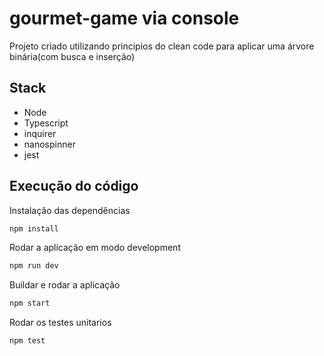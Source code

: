 # gourmet-game via console
Projeto criado utilizando principios do clean code para aplicar uma árvore binária(com busca e inserção)

## Stack
- Node
- Typescript
- inquirer
- nanospinner
- jest

## Execução do código

Instalação das dependências

```bash
npm install
```

Rodar a aplicação em modo development

```bash
npm run dev
```

Buildar e rodar a aplicação
```bash
npm start
```

Rodar os testes unitarios

```bash
npm test
```
